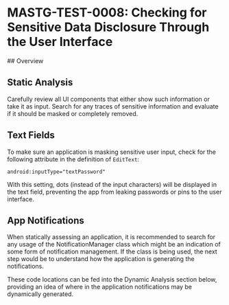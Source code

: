 # MASTG-TEST-0008: Checking for Sensitive Data Disclosure Through the User Interface
## Overview
## Static Analysis
Carefully review all UI components that either show such information or take it as input. Search for any traces of sensitive information and evaluate if it should be masked or completely removed.

## Text Fields
To make sure an application is masking sensitive user input, check for the following attribute in the definition of `EditText`:
```
android:inputType="textPassword"
```

With this setting, dots (instead of the input characters) will be displayed in the text field, preventing the app from leaking passwords or pins to the user interface.

## App Notifications
When statically assessing an application, it is recommended to search for any usage of the NotificationManager class which might be an indication of some form of notification management. If the class is being used, the next step would be to understand how the application is generating the notifications.

These code locations can be fed into the Dynamic Analysis section below, providing an idea of where in the application notifications may be dynamically generated.

